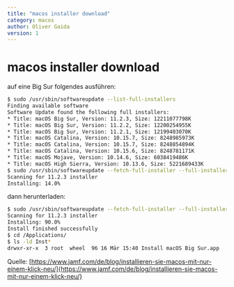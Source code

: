```yaml
---
title: "macos installer download" 
category: macos
author: Oliver Gaida
version: 1
---
```


# macos installer download

auf eine Big Sur folgendes ausführen:

```bash
$ sudo /usr/sbin/softwareupdate --list-full-installers
Finding available software
Software Update found the following full installers:
* Title: macOS Big Sur, Version: 11.2.3, Size: 12211077798K
* Title: macOS Big Sur, Version: 11.2.2, Size: 12200254955K
* Title: macOS Big Sur, Version: 11.2.1, Size: 12199403070K
* Title: macOS Catalina, Version: 10.15.7, Size: 8248985973K
* Title: macOS Catalina, Version: 10.15.7, Size: 8248854894K
* Title: macOS Catalina, Version: 10.15.6, Size: 8248781171K
* Title: macOS Mojave, Version: 10.14.6, Size: 6038419486K
* Title: macOS High Sierra, Version: 10.13.6, Size: 5221689433K
$ sudo /usr/sbin/softwareupdate --fetch-full-installer --full-installer-version 11.2.3 --verbose
Scanning for 11.2.3 installer
Installing: 14.0%
```

dann herunterladen:

```bash
$ sudo /usr/sbin/softwareupdate --fetch-full-installer --full-installer-version 11.2.3 --verbose
Scanning for 11.2.3 installer
Installing: 90.0%
Install finished successfully
$ cd /Applications/
$ ls -ld Inst*
drwxr-xr-x  3 root  wheel  96 16 Mär 15:40 Install macOS Big Sur.app
```

Quelle: [https://www.jamf.com/de/blog/installieren-sie-macos-mit-nur-einem-klick-neu/]{https://www.jamf.com/de/blog/installieren-sie-macos-mit-nur-einem-klick-neu/}